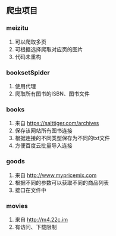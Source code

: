 ## 爬虫项目

### meizitu
1. 可以爬取多页
2. 可根据选择爬取对应页的图片
4. 代码未重构

### booksetSpider
1. 使用代理
2. 爬取所有图书的ISBN、图书文件

### books
1. 来自 https://salttiger.com/archives 
2. 保存该网站所有图书连接
3. 根据连接的不同类型保存为不同的txt文件
4. 方便百度云批量导入连接

### goods
1. 来自 http://www.mypricemix.com
2. 根据不同的参数可以获取不同的商品列表
3. 接口在文件中


### movies
1. 来自 http://m4.22c.im
2. 有访问、下载限制